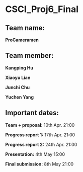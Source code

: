 # CSCI_Proj6_Final

## Team name: 

__ProCameramen__

## Team member: 

__Kangping Hu__

__Xiaoyu Lian__

__Junchi Chu__

__Yuchen Yang__

## Important dates:

__Team + proposal:__ 10th Apr. 21:00

__Progress report 1:__ 17th Apr. 21:00

__Progress report 2:__ 24th Apr. 21:00

__Presentation:__ 4th May 15:00

__Final submission:__ 8th May 21:00
